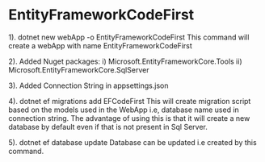# EntityFrameworkCodeFirst

1). dotnet new webApp -o EntityFrameworkCodeFirst
    This command will create a webApp with name EntityFrameworkCodeFirst

2). Added Nuget packages:
    i) Microsoft.EntityFrameworkCore.Tools
   ii) Microsoft.EntityFrameworkCore.SqlServer

3). Added Connection String in appsettings.json

4). dotnet ef migrations add EFCodeFirst
    This will create migration script based on the models used in the WebApp i.e, database name used in connection string.
    The advantage of using this is that it will create a new database by default even if that is not present in Sql Server.

5). dotnet ef database update
    Database can be updated i.e created by this command.